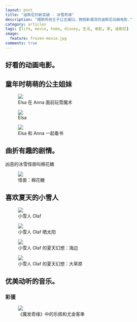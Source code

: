 ```yaml
---
layout: post
title: "迪斯尼的新突破 - 冰雪奇缘"
description: "摆脱传统王子公主窠臼，拥抱新潮流的迪斯尼动画电影."
category: articles
tags: [life, movie, home, disney, 生活, 电影, 家, 迪斯尼]
image:
  feature: frozen-movie.jpg
comments: true
---
```


## 好看的动画电影。

## 童年时萌萌的公主姐妹

<figure>
	<img src="/images/frozen-kid-01.jpg">
	<figcaption>Elsa 在 Anna 面前玩雪魔术</figcaption>
</figure>

<figure>
	<img src="/images/frozen-kid-02.jpg">
	<figcaption>Elsa</figcaption>
</figure>

<figure>
	<img src="/images/frozen-kid-03.jpg">
	<figcaption>Elsa 和 Anna 一起看书</figcaption>
</figure>

## 曲折有趣的剧情。

凶恶的冰雪怪兽叫棉花糖

<figure>
	<img src="/images/frozen-marshmallow.jpg">
	<figcaption>怪兽：棉花糖</figcaption>
</figure>

## 喜欢夏天的小雪人

<figure>
	<img src="/images/frozen-olaf-01.jpg">
	<figcaption>小雪人 Olaf </figcaption>
</figure>

<figure>
	<img src="/images/frozen-olaf-02.jpg">
	<figcaption>小雪人 Olaf 晒太阳</figcaption>
</figure>

<figure>
	<img src="/images/frozen-olaf-03.jpg">
	<figcaption>小雪人 Olaf 的夏天幻想：海边</figcaption>
</figure>

<figure>
	<img src="/images/frozen-olaf-04.jpg">
	<figcaption>小雪人 Olaf 的夏天幻想：大草原</figcaption>
</figure>

## 优美动听的音乐。



### 彩蛋 ###

<figure>
	<img src="/images/frozen-easter-egg.jpg">
	<figcaption>《魔发奇缘》中的乐佩和尤金客串</figcaption>
</figure>